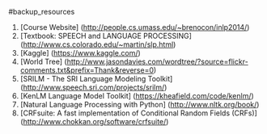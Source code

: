 #backup_resources

1. [Course Website] (http://people.cs.umass.edu/~brenocon/inlp2014/)
2. [Textbook: SPEECH and LANGUAGE PROCESSING] (http://www.cs.colorado.edu/~martin/slp.html)
3. [Kaggle] (https://www.kaggle.com/)
4. [World Tree] (http://www.jasondavies.com/wordtree/?source=flickr-comments.txt&prefix=Thank&reverse=0)
5. [SRILM - The SRI Language Modeling Toolkit] (http://www.speech.sri.com/projects/srilm/)
6. [KenLM Language Model Toolkit] (https://kheafield.com/code/kenlm/)
7. [Natural Language Processing with Python] (http://www.nltk.org/book/)
8. [CRFsuite: A fast implementation of Conditional Random Fields (CRFs)] (http://www.chokkan.org/software/crfsuite/)
